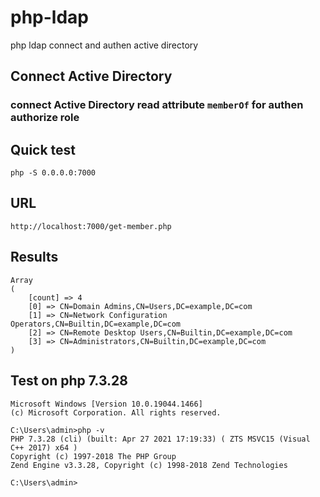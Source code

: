 # php-ldap
php ldap connect and authen active directory

## Connect Active Directory

### connect Active Directory read attribute `memberOf` for authen authorize role

## Quick test 

````
php -S 0.0.0.0:7000
````
## URL 
````
http://localhost:7000/get-member.php
````

## Results
````
Array
(
    [count] => 4
    [0] => CN=Domain Admins,CN=Users,DC=example,DC=com
    [1] => CN=Network Configuration Operators,CN=Builtin,DC=example,DC=com
    [2] => CN=Remote Desktop Users,CN=Builtin,DC=example,DC=com
    [3] => CN=Administrators,CN=Builtin,DC=example,DC=com
)
````

## Test on php 7.3.28

````
Microsoft Windows [Version 10.0.19044.1466]
(c) Microsoft Corporation. All rights reserved.

C:\Users\admin>php -v
PHP 7.3.28 (cli) (built: Apr 27 2021 17:19:33) ( ZTS MSVC15 (Visual C++ 2017) x64 )
Copyright (c) 1997-2018 The PHP Group
Zend Engine v3.3.28, Copyright (c) 1998-2018 Zend Technologies

C:\Users\admin>
````

